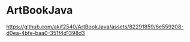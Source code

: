 # ArtBookJava

https://github.com/akif2540/ArtBookJava/assets/82291859/6e559208-d0ea-4bfe-baa0-351f4d1398d3
